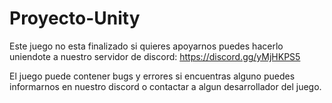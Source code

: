 # Proyecto-Unity
Este juego no esta finalizado si quieres apoyarnos puedes hacerlo uniendote a nuestro servidor de discord:
https://discord.gg/yMjHKPS5

El juego puede contener bugs y errores si encuentras alguno puedes informarnos en nuestro discord o contactar a algun desarrollador del juego.
